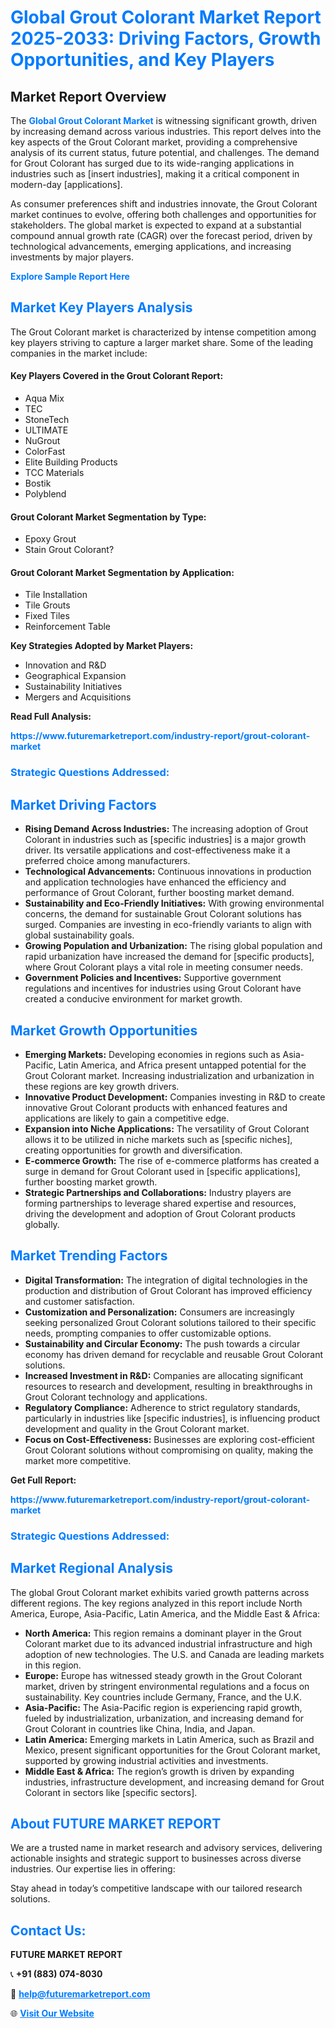 <h1 style="color: #007BFF;">Global Grout Colorant Market Report 2025-2033: Driving Factors, Growth Opportunities, and Key Players</h1>

<section id="overview">
<h2>Market Report Overview</h2>
<p>The <a href="https://www.futuremarketreport.com/industry-report/grout-colorant-market" style="color: #007BFF; text-decoration: none;"><strong>Global Grout Colorant Market</strong></a> is witnessing significant growth, driven by increasing demand across various industries. This report delves into the key aspects of the Grout Colorant market, providing a comprehensive analysis of its current status, future potential, and challenges. The demand for Grout Colorant has surged due to its wide-ranging applications in industries such as [insert industries], making it a critical component in modern-day [applications].</p>
<p>As consumer preferences shift and industries innovate, the Grout Colorant market continues to evolve, offering both challenges and opportunities for stakeholders. The global market is expected to expand at a substantial compound annual growth rate (CAGR) over the forecast period, driven by technological advancements, emerging applications, and increasing investments by major players.</p>
</section>

<section id="overview">
<p><a href="https://www.futuremarketreport.com/request-sample/reportId=59675" style="color: #007BFF; text-decoration: none;"><strong>Explore Sample Report Here</strong></a></p>
</section>

<section id="key-players">
<h2 style="color: #007BFF;">Market Key Players Analysis</h2>
<p>The Grout Colorant market is characterized by intense competition among key players striving to capture a larger market share. Some of the leading companies in the market include:</p>
<h4>Key Players Covered in the Grout Colorant Report:</h4>
<ul><li>Aqua Mix</li><li>TEC</li><li>StoneTech</li><li>ULTIMATE</li><li>NuGrout</li><li>ColorFast</li><li>Elite Building Products</li><li>TCC Materials</li><li>Bostik</li><li>Polyblend</li></ul>
<h4>Grout Colorant Market Segmentation by Type:</h4>
<ul><li>Epoxy Grout</li><li>Stain Grout Colorant?</li></ul>

<h4>Grout Colorant Market Segmentation by Application:</h4>
<ul><li>Tile Installation</li><li>Tile Grouts</li><li>Fixed Tiles</li><li>Reinforcement Table</li></ul>
<p><strong>Key Strategies Adopted by Market Players:</strong></p>
<ul>
<li>Innovation and R&D</li>
<li>Geographical Expansion</li>
<li>Sustainability Initiatives</li>
<li>Mergers and Acquisitions</li>
</ul>
</section>

<section>
<p><strong>Read Full Analysis: </strong></p><a href="https://www.futuremarketreport.com/industry-report/grout-colorant-market" style="color: #007BFF; text-decoration: none;"><strong>https://www.futuremarketreport.com/industry-report/grout-colorant-market</strong></a>
<h3 style="color: #007BFF;">Strategic Questions Addressed:</h3>
</section>

<section id="driving-factors">
<h2 style="color: #007BFF;">Market Driving Factors</h2>
<ul>
<li><strong>Rising Demand Across Industries:</strong> The increasing adoption of Grout Colorant in industries such as [specific industries] is a major growth driver. Its versatile applications and cost-effectiveness make it a preferred choice among manufacturers.</li>
<li><strong>Technological Advancements:</strong> Continuous innovations in production and application technologies have enhanced the efficiency and performance of Grout Colorant, further boosting market demand.</li>
<li><strong>Sustainability and Eco-Friendly Initiatives:</strong> With growing environmental concerns, the demand for sustainable Grout Colorant solutions has surged. Companies are investing in eco-friendly variants to align with global sustainability goals.</li>
<li><strong>Growing Population and Urbanization:</strong> The rising global population and rapid urbanization have increased the demand for [specific products], where Grout Colorant plays a vital role in meeting consumer needs.</li>
<li><strong>Government Policies and Incentives:</strong> Supportive government regulations and incentives for industries using Grout Colorant have created a conducive environment for market growth.</li>
</ul>
</section>

<section id="growth-opportunities">
<h2 style="color: #007BFF;">Market Growth Opportunities</h2>
<ul>
<li><strong>Emerging Markets:</strong> Developing economies in regions such as Asia-Pacific, Latin America, and Africa present untapped potential for the Grout Colorant market. Increasing industrialization and urbanization in these regions are key growth drivers.</li>
<li><strong>Innovative Product Development:</strong> Companies investing in R&D to create innovative Grout Colorant products with enhanced features and applications are likely to gain a competitive edge.</li>
<li><strong>Expansion into Niche Applications:</strong> The versatility of Grout Colorant allows it to be utilized in niche markets such as [specific niches], creating opportunities for growth and diversification.</li>
<li><strong>E-commerce Growth:</strong> The rise of e-commerce platforms has created a surge in demand for Grout Colorant used in [specific applications], further boosting market growth.</li>
<li><strong>Strategic Partnerships and Collaborations:</strong> Industry players are forming partnerships to leverage shared expertise and resources, driving the development and adoption of Grout Colorant products globally.</li>
</ul>
</section>

<section id="trending-factors">
<h2 style="color: #007BFF;">Market Trending Factors</h2>
<ul>
<li><strong>Digital Transformation:</strong> The integration of digital technologies in the production and distribution of Grout Colorant has improved efficiency and customer satisfaction.</li>
<li><strong>Customization and Personalization:</strong> Consumers are increasingly seeking personalized Grout Colorant solutions tailored to their specific needs, prompting companies to offer customizable options.</li>
<li><strong>Sustainability and Circular Economy:</strong> The push towards a circular economy has driven demand for recyclable and reusable Grout Colorant solutions.</li>
<li><strong>Increased Investment in R&D:</strong> Companies are allocating significant resources to research and development, resulting in breakthroughs in Grout Colorant technology and applications.</li>
<li><strong>Regulatory Compliance:</strong> Adherence to strict regulatory standards, particularly in industries like [specific industries], is influencing product development and quality in the Grout Colorant market.</li>
<li><strong>Focus on Cost-Effectiveness:</strong> Businesses are exploring cost-efficient Grout Colorant solutions without compromising on quality, making the market more competitive.</li>
</ul>
</section>

<section>
<p><strong>Get Full Report: </strong></p><a href="https://www.futuremarketreport.com/industry-report/grout-colorant-market" style="color: #007BFF; text-decoration: none;"><strong>https://www.futuremarketreport.com/industry-report/grout-colorant-market</strong></a>
<h3 style="color: #007BFF;">Strategic Questions Addressed:</h3>
</section>


<section id="regional-analysis">
<h2 style="color: #007BFF;">Market Regional Analysis</h2>
<p>The global Grout Colorant market exhibits varied growth patterns across different regions. The key regions analyzed in this report include North America, Europe, Asia-Pacific, Latin America, and the Middle East & Africa:</p>
<ul>
<li><strong>North America:</strong> This region remains a dominant player in the Grout Colorant market due to its advanced industrial infrastructure and high adoption of new technologies. The U.S. and Canada are leading markets in this region.</li>
<li><strong>Europe:</strong> Europe has witnessed steady growth in the Grout Colorant market, driven by stringent environmental regulations and a focus on sustainability. Key countries include Germany, France, and the U.K.</li>
<li><strong>Asia-Pacific:</strong> The Asia-Pacific region is experiencing rapid growth, fueled by industrialization, urbanization, and increasing demand for Grout Colorant in countries like China, India, and Japan.</li>
<li><strong>Latin America:</strong> Emerging markets in Latin America, such as Brazil and Mexico, present significant opportunities for the Grout Colorant market, supported by growing industrial activities and investments.</li>
<li><strong>Middle East & Africa:</strong> The region’s growth is driven by expanding industries, infrastructure development, and increasing demand for Grout Colorant in sectors like [specific sectors].</li>
</ul>
</section>

<footer>
<h2 style="color: #007BFF;">About FUTURE MARKET REPORT</h2>
<p>We are a trusted name in market research and advisory services, delivering actionable insights and strategic support to businesses across diverse industries. Our expertise lies in offering:</p>

<p>Stay ahead in today’s competitive landscape with our tailored research solutions.</p>

<h2 style="color: #007BFF;">Contact Us:</h2>
<p><strong>FUTURE MARKET REPORT</strong></p>
<p>📞 <strong>+91 (883) 074-8030</strong></p>
<p>📧 <strong><a href="mailto:help@futuremarketreport.com" style="color: #007BFF;">help@futuremarketreport.com</a></strong></p>
<p>🌐 <strong><a href="https://www.futuremarketreport.com/" style="color: #007BFF;">Visit Our Website</a></strong></p>
</footer>